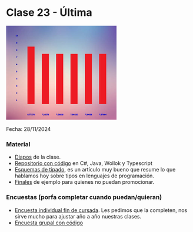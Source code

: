 # Clase 23 - Última

![encuesta](assets/encuesta.png)

Fecha: 28/11/2024

### Material

- [Diapos](https://docs.google.com/presentation/d/e/2PACX-1vRB5RWej8ao3Vc74yWIuHupHKXyLfBp9vwOqskirvjR7xZGbbUeVUgSvPn4Zj5gCg4Zl2Y3br1BItg8/pub?start=false&loop=false&delayms=3000) de la clase.
- [Repositorio con código](https://github.com/pdepjm/2024-ultimaClase) en C#, Java, Wollok y Typescript
- [Esquemas de tipado](https://wiki.uqbar.org/wiki/articles/esquemas-de-tipado.html), es un artículo muy bueno que resume lo que hablamos hoy sobre tipos en lenguajes de programación.
- [Finales](https://www.pdep.com.ar/material/finales) de ejemplo para quienes no puedan promocionar.


### Encuestas (porfa completar cuando puedan/quieran)
- [Encuesta individual fin de cursada](https://docs.google.com/forms/d/e/1FAIpQLSe0YKZ9xST_oSsBBCTRLW28-cFCs68UOekkBLkg7VkYhHlHwg/viewform). Les pedimos que la completen, nos sirve mucho para ajustar año a año nuestras clases. 
- [Encuesta grupal con código](https://docs.google.com/document/d/191sPTnrv7XXMaTHA2baxB1k9xDKxrxnEf-i8iSssZw0/edit?tab=t.0)

